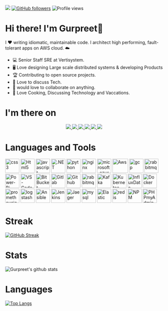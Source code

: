 ![](https://visitor-badge.glitch.me/badge?page_id=github.com/supersaiyane) [![GitHub followers](https://img.shields.io/github/followers/supersaiyane?label=Follow&style=social)](https://github.com/supersaiyane/?tab=follow) ![Profile views](https://gpvc.arturio.dev/supersaiyane) 

# Hi there! I'm Gurpreet👋 

I ❤️ writing idiomatic, maintainable code. I architect high performing, fault-tolerant apps on AWS cloud. ☁️

- 💻 Senior Staff SRE at Vertisystem.
- 🖥️ Love designing Large scale distributed systems & developing Products
- 🏆 Contributing to open source projects.
- 📧 Love to discuss Tech.  
- 💬 would love to collaborate on anything.
- 🌟 Love Cooking, Discussing Technology and Vaccations. 

<!--# Download Resume
<a href="https://github.com/supersaiyane/Resume/raw/main/Gurpreet%20Singh.pdf">Download</a> -->


# I'm there on
<p align="center">
  <a href= "https://github.com/supersaiyane/">
    <img src="https://img.icons8.com/material-outlined/30/689d6a/source-code.png"/>
  </a>
  <a href= "https://instagram.com/lyfzcool89/">
    <img src="https://img.icons8.com/wired/32/000000/instagram-new.png"/>
  </a>
  <a href= "https://supersaiyane.in/">
    <img src="https://img.icons8.com/material-outlined/30/689d6a/geography.png"/>
  </a>
  <a href= "https://dev.to/gurpreetsingh/">
    <img src="https://img.icons8.com/windows/32/000000/dev.png"/>
  </a>
  <a href= "https://www.linkedin.com/in/gurpreetsinghpal/">
    <img src="https://img.icons8.com/material-outlined/30/689d6a/linkedin.png"/>
  </a>
  <a href= "mailto:gurpreet.singh_89@outlook.com">
    <img src="https://img.icons8.com/wired/32/000000/apple-mail.png"/>
  </a>	
</p>

# Languages and Tools  
<p align="left">
<img src="Resources/svgicons/css3-original-wordmark.svg" alt="css3" width="45" height="45" />
<img src="Resources/svgicons//w3_html5-icon.svg" alt="Html5" width="45" height="45" />
<img src="Resources/svgicons/javascript-original.svg" alt="javascript" width="45" height="45" />
<img src="Resources/svgicons/dotnet-icon.svg" alt=".NET" width="45" height="45" />
<img src="Resources/svgicons/python-icon.svg" alt="python" width="45" height="45" />
<img src="Resources/svgicons/nginx-icon.svg" alt="nginx" width="45" height="45" />
<img src="Resources/svgicons/microsoft_azure-icon.svg" alt="microsoft_azure" width="45" height="45" />
<img src="Resources/svgicons/amazon_aws-icon.svg" alt="Aws" width="50" height="45" />
<img src="Resources/svgicons/google_cloud-icon.svg" alt="gcp" width="45" height="45" />
<img src="Resources/svgicons/rabbitmq-icon.svg" alt="rabbitmq" width="45" height="45" />
<img src="Resources/svgicons/microsoft_powerbi-icon.svg" alt="Power-Bi" width="45" height="45" />
<img src="Resources/svgicons/visualstudio_code-icon.svg" alt="VS-Code" width="45" height="45" />
<img src="Resources/svgicons/bitbucket-icon.svg" alt="BitBucket" width="45" height="45" />
<img src="Resources/svgicons/gitlab-icon.svg" alt="Gitlab" width="45" height="45" />
<img src="Resources/svgicons/github-icon.svg" alt="Github" width="45" height="45" />
<img src="Resources/svgicons/rabbitmq-icon.svg" alt="rabbitmq" width="45" height="45" />
<img src="Resources/svgicons/apache_kafka-icon.svg" alt="Kafka" width="45" height="45" />
<img src="Resources/svgicons/kubernetes-icon.svg" alt="Kubernetes" width="45" height="45" />
<img src="Resources/svgicons/influxdata-icon.svg" alt="InfluxData" width="45" height="45" />
<img src="Resources/svgicons/docker-icon.svg" alt="Docker" width="45" height="45" />
<img src="Resources/svgicons/prometheusio-icon.svg" alt="prometheusio" width="45" height="45" />
<img src="Resources/svgicons/elasticco_logstash-icon.svg" alt="logstash" width="45" height="45" />
<img src="Resources/svgicons/ansible-icon.svg" alt="Ansible" width="45" height="45" />
<img src="Resources/svgicons/jenkins-icon.svg" alt="Jenkins" width="45" height="45" />
<img src="Resources/svgicons/jaegertracingio-icon.svg" alt="Jaeger" width="45" height="45" />
<img src="Resources/svgicons/mysql-icon.svg" alt="mysql" width="45" height="45" />
<img src="Resources/svgicons/elastic-icon.svg" alt="Elastic" width="45" height="45" />
<img src="Resources/svgicons/redis-original-wordmark.svg" alt="redis" width="45" height="45" />
<img src="Resources/svgicons/npmjs-ar21.svg" alt="NPM" width="45" height="45" />
<img src="Resources/svgicons/phpmyadmin-icon.svg" alt="PHPmyAdmin" width="45" height="45" />
</p>

# Streak
[![GitHub Streak](http://github-readme-streak-stats.herokuapp.com?user=supersaiyane&theme=shades-of-purple&hide_border=true)](https://git.io/streak-stats)

# Stats
![Gurpreet's github stats](https://github-readme-stats.vercel.app/api?username=supersaiyane&show_icons=true&theme=tokyonight&layout=compact&count_private=true&include_all_commits=true)

# Languages
[![Top Langs](https://github-readme-stats.vercel.app/api/top-langs/?username=supersaiyane&layout=compact&theme=tokyonight)](https://github.com/supersaiyane/github-readme-stats)
